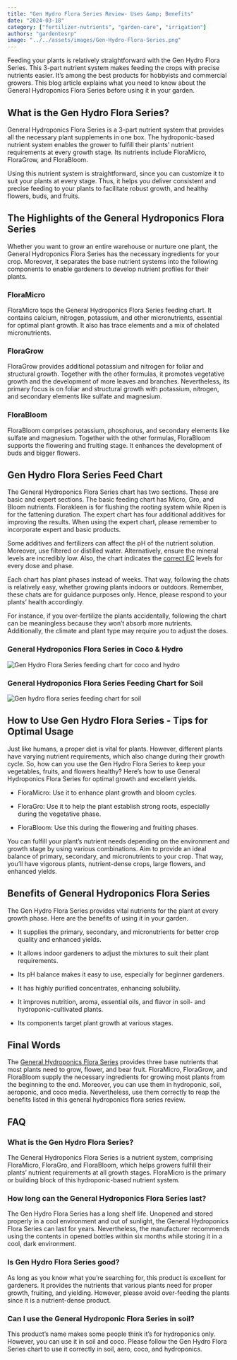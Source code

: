 ```yaml
---
title: "Gen Hydro Flora Series Review- Uses &amp; Benefits"
date: "2024-03-18"
category: ["fertilizer-nutrients", "garden-care", "irrigation"]
authors: "gardentesrp"
image: "../../assets/images/Gen-Hydro-Flora-Series.png"
---
```


Feeding your plants is relatively straightforward with the Gen Hydro Flora Series. This 3-part nutrient system makes feeding the crops with precise nutrients easier. It’s among the best products for hobbyists and commercial growers. This blog article explains what you need to know about the General Hydroponics Flora Series before using it in your garden.

## What is the Gen Hydro Flora Series?

General Hydroponics Flora Series is a 3-part nutrient system that provides all the necessary plant supplements in one box. The hydroponic-based nutrient system enables the grower to fulfill their plants’ nutrient requirements at every growth stage. Its nutrients include FloraMicro, FloraGrow, and FloraBloom.

Using this nutrient system is straightforward, since you can customize it to suit your plants at every stage. Thus, it helps you deliver consistent and precise feeding to your plants to facilitate robust growth, and healthy flowers, buds, and fruits.

## The Highlights of the General Hydroponics Flora Series

Whether you want to grow an entire warehouse or nurture one plant, the General Hydroponics Flora Series has the necessary ingredients for your crop. Moreover, it separates the base nutrient systems into the following components to enable gardeners to develop nutrient profiles for their plants.

### FloraMicro

FloraMicro tops the General Hydroponics Flora Series feeding chart. It contains calcium, nitrogen, potassium, and other micronutrients, essential for optimal plant growth. It also has trace elements and a mix of chelated micronutrients.

### FloraGrow

FloraGrow provides additional potassium and nitrogen for foliar and structural growth. Together with the other formulas, it promotes vegetative growth and the development of more leaves and branches. Nevertheless, its primary focus is on foliar and structural growth with potassium, nitrogen, and secondary elements like sulfate and magnesium.

### FloraBloom

FloraBloom comprises potassium, phosphorus, and secondary elements like sulfate and magnesium. Together with the other formulas, FloraBloom supports the flowering and fruiting stage. It enhances the development of buds and bigger flowers.

## Gen Hydro Flora Series Feed Chart

The General Hydroponics Flora Series chart has two sections. These are basic and expert sections. The basic feeding chart has Micro, Gro, and Bloom nutrients. Florakleen is for flushing the rooting system while Ripen is for the fattening duration. The expert chart has four additional additives for improving the results. When using the expert chart, please remember to incorporate expert and basic products.

Some additives and fertilizers can affect the pH of the nutrient solution. Moreover, use filtered or distilled water. Alternatively, ensure the mineral levels are incredibly low. Also, the chart indicates the [correct EC](https://gardenterprise.com/best-ec-meter-for-hydroponics-top-5-reviews/) levels for every dose and phase.

Each chart has plant phases instead of weeks. That way, following the chats is relatively easy, whether growing plants indoors or outdoors. Remember, these chats are for guidance purposes only. Hence, please respond to your plants’ health accordingly.

For instance, if you over-fertilize the plants accidentally, following the chart can be meaningless because they won’t absorb more nutrients. Additionally, the climate and plant type may require you to adjust the doses.

### General Hydroponics Flora Series in Coco & Hydro

![Gen Hydro Flora Series feeding chart for coco and hydro](images/General-Hydroponics-Flora-Series-feeding-chart-1024x470.jpeg)

### General Hydroponics Flora Series Feeding Chart for Soil

![Gen hydro flora series feeding chart for soil](images/General-Hydroponics-Flora-Series-Feeding-Chart-for-Soil-1024x470.jpeg)

## How to Use Gen Hydro Flora Series - Tips for Optimal Usage

Just like humans, a proper diet is vital for plants. However, different plants have varying nutrient requirements, which also change during their growth cycle. So, how can you use the Gen Hydro Flora Series to keep your vegetables, fruits, and flowers healthy? Here’s how to use General Hydroponics Flora Series for optimal growth and excellent yields.

- FloraMicro: Use it to enhance plant growth and bloom cycles.

- FloraGro: Use it to help the plant establish strong roots, especially during the vegetative phase.

- FloraBloom: Use this during the flowering and fruiting phases.

You can fulfill your plant’s nutrient needs depending on the environment and growth stage by using various combinations. Aim to provide an ideal balance of primary, secondary, and micronutrients to your crop. That way, you’ll have vigorous plants, nutrient-dense crops, large flowers, and enhanced yields.

## Benefits of General Hydroponics Flora Series

The Gen Hydro Flora Series provides vital nutrients for the plant at every growth phase. Here are the benefits of using it in your garden.

- It supplies the primary, secondary, and micronutrients for better crop quality and enhanced yields.

- It allows indoor gardeners to adjust the mixtures to suit their plant requirements.

- Its pH balance makes it easy to use, especially for beginner gardeners.

- It has highly purified concentrates, enhancing solubility.

- It improves nutrition, aroma, essential oils, and flavor in soil- and hydroponic-cultivated plants.

- Its components target plant growth at various stages.

## Final Words

The [General Hydroponics Flora Series](https://generalhydroponics.com/products/floraseries/) provides three base nutrients that most plants need to grow, flower, and bear fruit. FloraMicro, FloraGrow, and FloraBloom supply the necessary ingredients for growing most plants from the beginning to the end. Moreover, you can use them in hydroponic, soil, aeroponic, and coco media. Nevertheless, use them correctly to reap the benefits listed in this general hydroponics flora series review.

## FAQ

### What is the Gen Hydro Flora Series?

The General Hydroponics Flora Series is a nutrient system, comprising FloraMicro, FloraGro, and FloraBloom, which helps growers fulfill their plants’ nutrient requirements at all growth stages. FloraMicro is the primary or building block of this hydroponic-based nutrient system.

### How long can the General Hydroponics Flora Series last?

The Gen Hydro Flora Series has a long shelf life. Unopened and stored properly in a cool environment and out of sunlight, the General Hydroponics Flora Series can last for years. Nevertheless, the manufacturer recommends using the contents in opened bottles within six months while storing it in a cool, dark environment.

### Is Gen Hydro Flora Series good?

As long as you know what you’re searching for, this product is excellent for gardeners. It provides the nutrients that various plants need for proper growth, fruiting, and yielding. However, please avoid over-feeding the plants since it is a nutrient-dense product.

### Can I use the General Hydroponic Flora Series in soil?

This product’s name makes some people think it’s for hydroponics only. However, you can use it in soil and coco. Please follow the Gen Hydro Flora Series chart to use it correctly in soil, aero, coco, and hydroponics.

